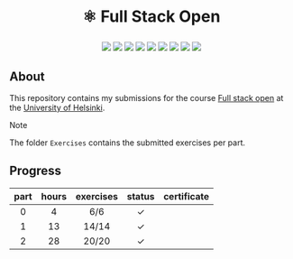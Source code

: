 <h1 align="center">
  
⚛️ Full Stack Open

</h1>

<div align="center">
  
![](https://img.shields.io/badge/HTML5-f06529?logo=html5&logoColor=white)
![](https://img.shields.io/badge/CSS3-1572B6?style=plastic&logo=css3&logoColor=white&logoSize=80)
![](https://img.shields.io/badge/JAVASCRIPT-f0db4f?logo=javascript&logoColor=white)
![](https://img.shields.io/badge/REACT-61DBFB?logo=react&logoColor=white)
![](https://img.shields.io/badge/NODE.JS-3c873a?logo=node.js&logoColor=white)
![](https://img.shields.io/badge/EXPRESS.JS-373740?logo=express&logoColor=white)
![](https://img.shields.io/badge/GIT-f06529?logo=git&logoColor=white)
![](https://img.shields.io/badge/GITHUB-1c1b1c?logo=github&logoColor=white)
![](https://img.shields.io/badge/PNPM-f2b03d?logo=pnpm&logoColor=white)


</div>


## About

This repository contains my submissions for the course [Full stack open](https://fullstackopen.com/en) at the [University of Helsinki](https://www.helsinki.fi/en).

> [!NOTE]  
> The folder `Exercises` contains the submitted exercises per part.

## Progress

| part | hours | exercises |  status  | certificate |
| :--: | :---: | :-------: | :------: | :---------- |
|  0   |   4   |    6/6    | &#x2713; |             |
|  1   |  13   |   14/14   | &#x2713; |             |
|  2   |  28   |   20/20   | &#x2713; |             |

